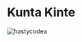 <h1>Kunta Kinte</h1>
<p><img align="center" src="https://github-readme-streak-stats.herokuapp.com/?user=hastycodea&" alt="hastycodea" /></p>
